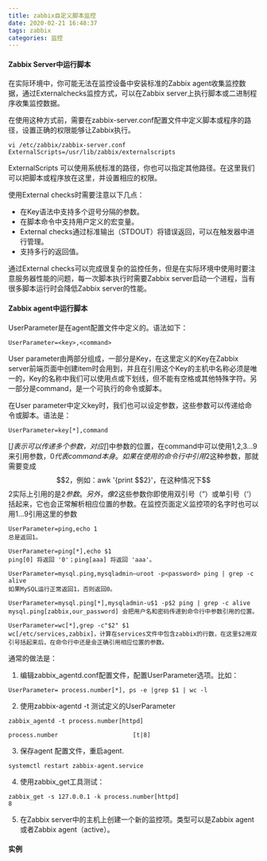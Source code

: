 ```yaml
---
title: zabbix自定义脚本监控
date: 2020-02-21 16:48:37
tags: zabbix
categories: 监控
---
```


#### Zabbix Server中运行脚本

在实际环境中，你可能无法在监控设备中安装标准的Zabbix agent收集监控数据，通过Externalchecks监控方式，可以在Zabbix server上执行脚本或二进制程序收集监控数据。

在使用这种方式前，需要在zabbix-server.conf配置文件中定义脚本或程序的路径，设置正确的权限能够让Zabbix执行。

```shell
vi /etc/zabbix/zabbix-server.conf
ExternalScripts=/usr/lib/zabbix/externalscripts
```

ExternalScripts 可以使用系统标准的路径，你也可以指定其他路径。在这里我们可以把脚本或程序放在这里，并设置相应的权限。

使用External checks时需要注意以下几点：

- 在Key语法中支持多个逗号分隔的参数。
- 在脚本命令中支持用户定义的宏变量。
- External checks通过标准输出（STDOUT）将错误返回，可以在触发器中进行管理。
- 支持多行的返回值。

通过External checks可以完成很复杂的监控任务，但是在实际环境中使用时要注意服务器性能的问题，每一次脚本执行时需要Zabbix server启动一个进程，当有很多脚本运行时会降低Zabbix server的性能。



#### Zabbix agent中运行脚本

UserParameter是在agent配置文件中定义的。语法如下：

`UserParameter=<key>,<command>`

User parameter由两部分组成，一部分是Key，在这里定义的Key在Zabbix server前端页面中创建item时会用到，并且在引用这个Key的主机中名称必须是唯一的，Key的名称中我们可以使用点或下划线，但不能有空格或其他特殊字符。另一部分是command，是一个可执行的命令或脚本。

在User parameter中定义key时，我们也可以设定参数，这些参数可以传递给命令或脚本。语法是：

`UserParameter=key[*],command`

[*]表示可以传递多个参数，对应[*]中参数的位置，在command中可以使用$1,$2,$3 …$9来引用参数，$0代表command本身。如果在使用的命令行中引用$2这种参数，那就需要变成$$2，例如：awk '{print $$2}'，在这种情况下$$2实际上引用的是$2参数。另外，像$2这些参数你即使用双引号（”）或单引号（‘）括起来，它也会正常解析相应位置的参数。在监控页面定义监控项的名字时也可以用$1...$9引用这里的参数

```shell
UserParameter=ping,echo 1
总是返回1。

UserParameter=ping[*],echo $1
ping[0] 将返回 '0'；ping[aaa] 将返回 'aaa'。

UserParameter=mysql.ping,mysqladmin–uroot -p<password> ping | grep -c alive
如果MySQL运行正常返回1，否则返回0。

UserParameter=mysql.ping[*],mysqladmin-u$1 -p$2 ping | grep -c alive
mysql.ping[zabbix,our_password] 会把用户名和密码传递到命令行中参数引用的位置。

UserParameter=wc[*],grep -c"$2" $1
wc[/etc/services,zabbix]，计算在services文件中包含zabbix的行数，在这里$2用双引号括起来后，在命令行中还是会正确引用相应位置的参数。
```

通常的做法是：

1. 编辑zabbix_agentd.conf配置文件，配置UserParameter选项。比如：

`UserParameter= process.number[*], ps -e |grep $1 | wc -l`

2. 使用zabbix-agentd -t 测试定义的UserParameter

```shell
zabbix_agentd -t process.number[httpd]

process.number                     [t|8]
```

3. 保存agent 配置文件，重启agent.

`systemctl restart zabbix-agent.service`

4.  使用zabbix_get工具测试：

```shell
zabbix_get -s 127.0.0.1 -k process.number[httpd]
8
```

5. 在Zabbix server中的主机上创建一个新的监控项。类型可以是Zabbix agent或者Zabbix agent（active）。



#### 实例

